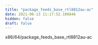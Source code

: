 ```yaml
---
title: "package_feeds_base_rtl8812au-ac"
date: 2021-06-13 11:17:52.106846
hidden: false
draft: false
---
```


x86/64/package_feeds_base_rtl8812au-ac

